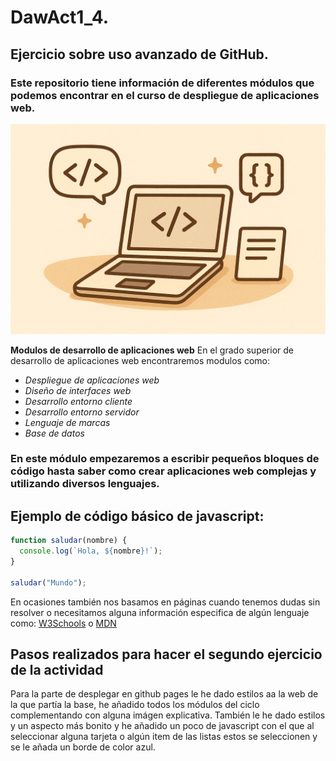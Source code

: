# DawAct1_4.
## Ejercicio sobre uso avanzado de GitHub.

### Este repositorio tiene información de diferentes módulos que podemos encontrar en el curso de despliegue de aplicaciones web.

![Imagen de logo](img/imagen.png)

**Modulos de desarrollo de aplicaciones web**
En el grado superior de desarrollo de aplicaciones web encontraremos modulos como:
* _Despliegue de aplicaciones web_
* _Diseño de interfaces web_
* _Desarrollo entorno cliente_
* _Desarrollo entorno servidor_
* _Lenguaje de marcas_
* _Base de datos_
  
### En este módulo empezaremos a escribir pequeños bloques de código hasta saber como crear aplicaciones web complejas y utilizando diversos lenguajes.
## Ejemplo de código básico de javascript:

```javascript
function saludar(nombre) {
  console.log(`Hola, ${nombre}!`);
}

saludar("Mundo");
```
En ocasiones también nos basamos en páginas cuando tenemos dudas sin resolver o necesitamos alguna información especifica de algún lenguaje como: [W3Schools](https://www.w3schools.com/) o [MDN](https://developer.mozilla.org/es/)

## Pasos realizados para hacer el segundo ejercicio de la actividad
Para la parte de desplegar en github pages le he dado estilos aa la web de la que partía la base, he añadido todos los módulos del ciclo complementando con alguna imágen explicativa.
También le he dado estilos y un aspecto más bonito y he añadido un poco de javascript con el que al seleccionar alguna tarjeta o algún item de las listas estos se seleccionen y se le añada un borde de color azul. 